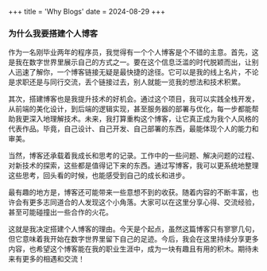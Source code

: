 +++
title = 'Why Blogs'
date = 2024-08-29
+++

### 为什么我要搭建个人博客

作为一名刚毕业两年的程序员，我觉得有一个个人博客是个不错的主意。首先，这是我在数字世界里展示自己的方式之一。要在这个信息泛滥的时代脱颖而出，让别人迅速了解你，一个博客链接无疑是最快捷的途径。它可以是我的线上名片，不论是求职还是与同行交流，丢个链接过去，别人就能一览我的想法和技术积累。

其次，搭建博客也是我提升技术的好机会。通过这个项目，我可以实践全栈开发，从前端的美化设计，到后端的逻辑实现，甚至服务器的部署与优化，每一步都能帮助我更深入地理解技术。未来，我打算重构这个博客，让它真正成为我个人风格的代表作品。毕竟，自己设计、自己开发、自己部署的东西，最能体现个人的能力和审美。

当然，博客还承载着我成长和思考的记录。工作中的一些问题、解决问题的过程、对新技术的探索，这些都是值得记下来的东西。通过写博客，我可以更系统地整理这些思考，回头看的时候，也能感受到自己的成长和进步。

最有趣的地方是，博客还可能带来一些意想不到的收获。随着内容的不断丰富，也许会有更多志同道合的人发现这个小角落。大家可以在这里分享心得、交流经验，甚至可能碰撞出一些合作的火花。

这就是我决定搭建个人博客的理由。今天是个起点，虽然这篇博客只有寥寥几句，但它意味着我开始在数字世界里留下自己的足迹。今后，我会在这里持续分享更多内容，也希望这个博客能在我的职业生涯中，成为一块有趣且有用的积木。期待未来有更多的相遇和交流！